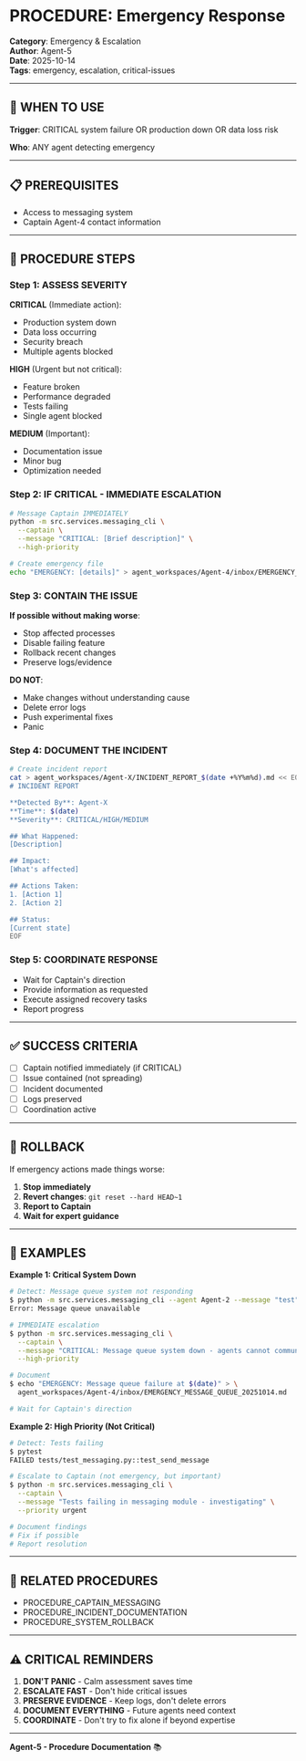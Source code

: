 # PROCEDURE: Emergency Response

**Category**: Emergency & Escalation  
**Author**: Agent-5  
**Date**: 2025-10-14  
**Tags**: emergency, escalation, critical-issues

---

## 🎯 WHEN TO USE

**Trigger**: CRITICAL system failure OR production down OR data loss risk

**Who**: ANY agent detecting emergency

---

## 📋 PREREQUISITES

- Access to messaging system
- Captain Agent-4 contact information

---

## 🚨 PROCEDURE STEPS

### **Step 1: ASSESS SEVERITY**

**CRITICAL** (Immediate action):
- Production system down
- Data loss occurring
- Security breach
- Multiple agents blocked

**HIGH** (Urgent but not critical):
- Feature broken
- Performance degraded  
- Tests failing
- Single agent blocked

**MEDIUM** (Important):
- Documentation issue
- Minor bug
- Optimization needed

### **Step 2: IF CRITICAL - IMMEDIATE ESCALATION**

```bash
# Message Captain IMMEDIATELY
python -m src.services.messaging_cli \
  --captain \
  --message "CRITICAL: [Brief description]" \
  --high-priority

# Create emergency file
echo "EMERGENCY: [details]" > agent_workspaces/Agent-4/inbox/EMERGENCY_$(date +%Y%m%d_%H%M%S).md
```

### **Step 3: CONTAIN THE ISSUE**

**If possible without making worse**:
- Stop affected processes
- Disable failing feature
- Rollback recent changes
- Preserve logs/evidence

**DO NOT**:
- Make changes without understanding cause
- Delete error logs
- Push experimental fixes
- Panic

### **Step 4: DOCUMENT THE INCIDENT**

```bash
# Create incident report
cat > agent_workspaces/Agent-X/INCIDENT_REPORT_$(date +%Y%m%d).md << EOF
# INCIDENT REPORT

**Detected By**: Agent-X
**Time**: $(date)
**Severity**: CRITICAL/HIGH/MEDIUM

## What Happened:
[Description]

## Impact:
[What's affected]

## Actions Taken:
1. [Action 1]
2. [Action 2]

## Status:
[Current state]
EOF
```

### **Step 5: COORDINATE RESPONSE**

- Wait for Captain's direction
- Provide information as requested
- Execute assigned recovery tasks
- Report progress

---

## ✅ SUCCESS CRITERIA

- [ ] Captain notified immediately (if CRITICAL)
- [ ] Issue contained (not spreading)
- [ ] Incident documented
- [ ] Logs preserved
- [ ] Coordination active

---

## 🔄 ROLLBACK

If emergency actions made things worse:

1. **Stop immediately**
2. **Revert changes**: `git reset --hard HEAD~1`
3. **Report to Captain**
4. **Wait for expert guidance**

---

## 📝 EXAMPLES

**Example 1: Critical System Down**

```bash
# Detect: Message queue system not responding
$ python -m src.services.messaging_cli --agent Agent-2 --message "test"
Error: Message queue unavailable

# IMMEDIATE escalation
$ python -m src.services.messaging_cli \
  --captain \
  --message "CRITICAL: Message queue system down - agents cannot communicate" \
  --high-priority

# Document
$ echo "EMERGENCY: Message queue failure at $(date)" > \
  agent_workspaces/Agent-4/inbox/EMERGENCY_MESSAGE_QUEUE_20251014.md

# Wait for Captain's direction
```

**Example 2: High Priority (Not Critical)**

```bash
# Detect: Tests failing
$ pytest
FAILED tests/test_messaging.py::test_send_message

# Escalate to Captain (not emergency, but important)
$ python -m src.services.messaging_cli \
  --captain \
  --message "Tests failing in messaging module - investigating" \
  --priority urgent

# Document findings
# Fix if possible
# Report resolution
```

---

## 🔗 RELATED PROCEDURES

- PROCEDURE_CAPTAIN_MESSAGING
- PROCEDURE_INCIDENT_DOCUMENTATION
- PROCEDURE_SYSTEM_ROLLBACK

---

## ⚠️ CRITICAL REMINDERS

1. **DON'T PANIC** - Calm assessment saves time
2. **ESCALATE FAST** - Don't hide critical issues
3. **PRESERVE EVIDENCE** - Keep logs, don't delete errors
4. **DOCUMENT EVERYTHING** - Future agents need context
5. **COORDINATE** - Don't try to fix alone if beyond expertise

---

**Agent-5 - Procedure Documentation** 📚

